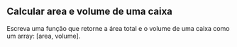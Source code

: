 ## Calcular area e volume de uma caixa

Escreva uma função que retorne a área total e o volume de uma caixa como um array: [area, volume].